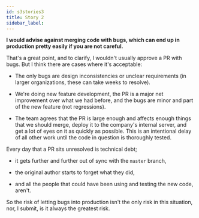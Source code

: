 ```yaml
---
id: s3stories3
title: Story 2
sidebar_label:
---
```



**I would advise against merging code with bugs, which can end up in production pretty easily if you are not careful.**

That's a great point, and to clarify,
I wouldn't usually approve a PR with bugs.
But I think there are cases where it's acceptable:

- The only bugs are design inconsistencies or
unclear requirements (in larger organizations, these can take weeks to resolve).

- We're doing new feature development,
the PR is a major net improvement over what we had before,
and the bugs are minor and part of the new feature (not regressions).

- The team agrees that the PR is large enough
and affects enough things that we should merge,
deploy it to the company's internal server,
and get a lot of eyes on it as quickly as possible.
This is an intentional delay of all other work until
the code in question is thoroughly tested.

Every day that a PR sits unresolved is technical debt;
- it gets further and further out of sync with the `master` branch,

- the original author starts to forget what they did,
- and all the people that could have been using and testing the new code, aren't.

So the risk of letting bugs into production
isn't the only risk in this situation, nor,
I submit, is it always the greatest risk.